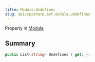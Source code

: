 ```yaml
---
title: Module.Undefines
slug: api/cppsharp.ast.module.undefines
---
```

Property in [Module](/api/cppsharp/ast/module)

## Summary



```csharp
public List<string> Undefines { get; };
```

